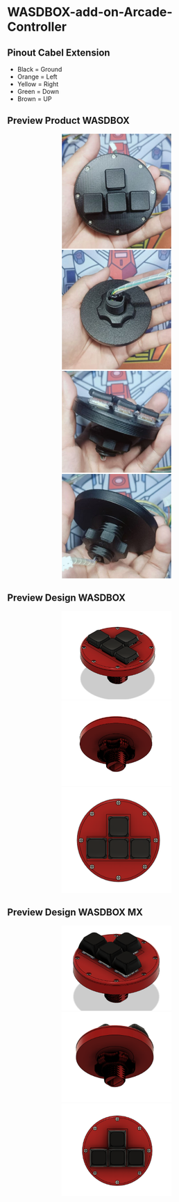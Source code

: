 # WASDBOX-add-on-Arcade-Controller

## Pinout Cabel Extension
- Black = Ground
- Orange = Left
- Yellow = Right
- Green = Down
- Brown = UP

## Preview Product WASDBOX
<p align="center">
    <img src="DOC/wasdbox2.jpeg" width="50%" height="50%">
    <img src="DOC/wasdbox1.jpeg" width="50%" height="50%">
    <img src="DOC/wasdbox3.jpeg" width="50%" height="50%">      
    <img src="DOC/wasdbox4.jpeg" width="50%" height="50%">
</p>

## Preview Design WASDBOX
<p align="center">
    <img src="DOC/wasdbox1.png" width="50%" height="50%">
    <img src="DOC/wasdbox2.png" width="50%" height="50%">
    <img src="DOC/wasdbox3.png" width="50%" height="50%">
</p>

## Preview Design WASDBOX MX
<p align="center">
    <img src="DOC/wasdbox_mx1.png" width="50%" height="50%">
    <img src="DOC/wasdbox_mx2.png" width="50%" height="50%">
    <img src="DOC/wasdbox_mx3.png" width="50%" height="50%">
</p>
